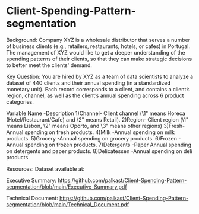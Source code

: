 # Client-Spending-Pattern-segmentation
Background:
Company XYZ is a wholesale distributor that serves a number of
business clients (e.g., retailers, restaurants, hotels, or cafes) in Portugal. The management
of XYZ would like to get a deeper understanding of the spending patterns of their clients, so
that they can make strategic decisions to better meet the clients' demand.

Key Question: You are hired by XYZ as a team of data scientists to analyze a dataset of 440 clients and their annual spending (in a standardized monetary unit). Each record corresponds to a client, and contains a client’s region, channel, as well as the client’s annual spending across 6 product categories.

Variable Name -Description
1)Channel- Client channel (\1" means Horeca (Hotel/Restaurant/Cafe) and
\2" means Retail).
2)Region- Client region (\1" means Lisbon, \2" means Oporto, and \3" means
other regions)
3)Fresh- Annual spending on fresh products.
4)Milk -Annual spending on milk products.
5)Grocery -Annual spending on grocery products.
6)Frozen -Annual spending on frozen products.
7)Detergents -Paper Annual spending on detergents and paper products.
8)Delicatessen -Annual spending on deli products.

Resources: Dataset available at: 

Executive Summary: https://github.com/palkast/Client-Spending-Pattern-segmentation/blob/main/Executive_Summary.pdf

Technical Document: https://github.com/palkast/Client-Spending-Pattern-segmentation/blob/main/Technical_Document.pdf

